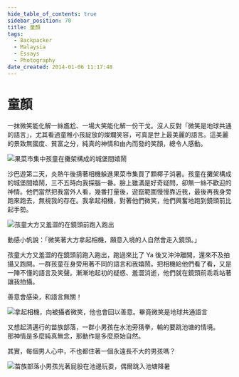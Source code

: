 ```yaml
---
hide_table_of_contents: true
sidebar_position: 70
title: 童顏
tags:
  - Backpacker
  - Malaysia
  - Essays
  - Photography
date_created: 2014-01-06 11:17:48
---
```


童顏
====

一抹微笑能化解一絲尷尬、一場大笑能化解一份干戈。沒人反對「微笑是地球共通的語言」，尤其看過童稚小孩綻放的燦爛笑容，可真是世上最美麗的語言。這美麗的景致無國度、貧富之分，純真的神情和由內而發的笑顏，總令人感動。

![果菜市集中孩童在攤架構成的城堡間嬉鬧](http://farm9.staticflickr.com/8166/7653852094_9808506eac_c.jpg)

沙巴遊第二天，炎熱午後揹著相機躲進果菜市集買了顆椰子消暑。孩童在攤架構成的城堡間嬉鬧，三不五時向我探腦一番。臉上雖滿是好奇疑問，卻無一絲不歡迎的神情。他們當然把我當外人看，幾番打量後，遊竄範圍慢慢靠近我，最後再我身旁跑來跑去，無視我的存在。我拿起相機，對著他們微笑，他們興奮地跑到鏡頭前比起手勢。

![孩童大方又羞澀的在鏡頭前跑入跑出](http://farm9.staticflickr.com/8002/7653851034_1911fb3f1b_c.jpg)

動感小帆說：「微笑著大方拿起相機，願意入境的人自然會走入鏡頭。」

孩童大方又羞澀的在鏡頭前跑入跑出，跑過來比了 Ya 後又沖沖離開，還來不及拍攝又跑開。一群孩童在身旁用著不同的語言和我嬉鬧。把相機給他們看了看，又是一陣不懂的語言及笑聲。漸漸地起初的疑惑、羞澀消逝，他們就在鏡頭前乖乖站著讓我拍攝。

善意會感染，和語言無關！

![拿起相機，向被攝者微笑，他也會回以善意。畢竟微笑是地球共通語言](http://farm8.staticflickr.com/7085/7324646988_4850642ae9_c.jpg)

又想起清邁行的苗族部落，一群小男孩在水池旁猜拳，輸的要跳池塘的情境。  
那神情是多麼純真無念，那動作是多麼原始自然。

其實，每個男人心中，不也都住著一個永遠長不大的男孩嗎？

![苗族部落小男孩光著屁股在池邊玩耍，偶爾跳入池塘降暑](http://farm9.staticflickr.com/8017/7159285681_dc57885de7_c.jpg)
